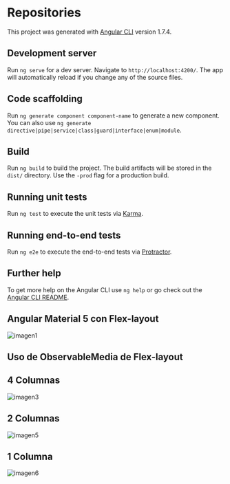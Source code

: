 # Repositories

This project was generated with [Angular CLI](https://github.com/angular/angular-cli) version 1.7.4.

## Development server

Run `ng serve` for a dev server. Navigate to `http://localhost:4200/`. The app will automatically reload if you change any of the source files.

## Code scaffolding

Run `ng generate component component-name` to generate a new component. You can also use `ng generate directive|pipe|service|class|guard|interface|enum|module`.

## Build

Run `ng build` to build the project. The build artifacts will be stored in the `dist/` directory. Use the `-prod` flag for a production build.

## Running unit tests

Run `ng test` to execute the unit tests via [Karma](https://karma-runner.github.io).

## Running end-to-end tests

Run `ng e2e` to execute the end-to-end tests via [Protractor](http://www.protractortest.org/).

## Further help

To get more help on the Angular CLI use `ng help` or go check out the [Angular CLI README](https://github.com/angular/angular-cli/blob/master/README.md).

## Angular Material 5 con Flex-layout

![imagen1](https://user-images.githubusercontent.com/6728801/38626545-6fd491a4-3d72-11e8-8770-91bde542f0a2.png)

## Uso de ObservableMedia de Flex-layout

## 4 Columnas
![imagen3](https://user-images.githubusercontent.com/6728801/38626956-6519b450-3d73-11e8-9f7c-77f20c423373.png)

## 2 Columnas
![imagen5](https://user-images.githubusercontent.com/6728801/38626959-653560c4-3d73-11e8-989d-830e7ec4ae24.png)

## 1 Columna
![imagen6](https://user-images.githubusercontent.com/6728801/38626960-654d29a2-3d73-11e8-8b6f-8af9c9863c55.png)


